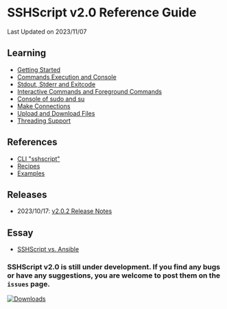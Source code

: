 # SSHScript v2.0 Reference Guide
Last Updated on 2023/11/07

## Learning
* [Getting Started](gettingstarted)
* [Commands Execution and Console](tutorial) 
* [Stdout, Stderr and Exitcode](dollarstdouterrexitcode) 
* [Interactive Commands and Foreground Commands](tutorial-enter) 
* [Console of sudo and su](tutorial-sudo) 
* [Make Connections](connect)
* [Upload and Download Files](tutorial-download) 
* [Threading Support](tutorial-threading) 

## References
* [CLI "sshscript"](cli)
* [Recipes](recipes)
* [Examples](examples/index)

## Releases 

* 2023/10/17: [v2.0.2 Release Notes](release-v2.0.2) 

## Essay
* [SSHScript vs. Ansible](ansiblediff)

### SSHScript v2.0 is still under development. If you find any bugs or have any suggestions, you are welcome to post them on the `issues` page.

[![Downloads](https://pepy.tech/badge/sshscript)](https://pepy.tech/project/sshscript)
